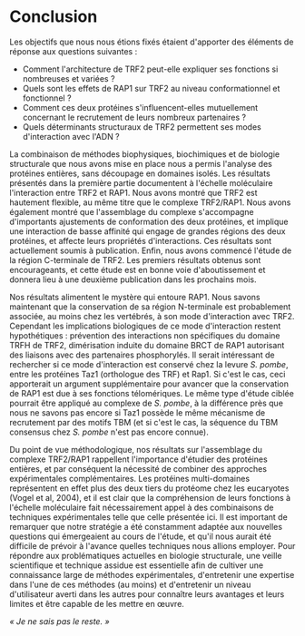 # Conclusion

Les objectifs que nous nous étions fixés étaient d'apporter des éléments de
réponse aux questions suivantes :

- Comment l'architecture de TRF2 peut-elle expliquer ses fonctions si nombreuses
  et variées ?
- Quels sont les effets de RAP1 sur TRF2 au niveau conformationnel et
  fonctionnel ?
- Comment ces deux protéines s'influencent-elles mutuellement concernant le
  recrutement de leurs nombreux partenaires ?
- Quels déterminants structuraux de TRF2 permettent ses modes d'interaction avec
  l'ADN ?

La combinaison de méthodes biophysiques, biochimiques et de biologie structurale
que nous avons mise en place nous a permis l'analyse des protéines entières,
sans découpage en domaines isolés. Les résultats présentés dans la première
partie documentent à l'échelle moléculaire l'interaction entre TRF2 et RAP1.
Nous avons montré que TRF2 est hautement flexible, au même titre que le complexe
TRF2/RAP1. Nous avons également montré que l'assemblage du complexe s'accompagne
d'importants ajustements de conformation des deux protéines, et implique une
interaction de basse affinité qui engage de grandes régions des deux protéines,
et affecte leurs propriétés d'interactions. Ces résultats sont actuellement
soumis à publication. Enfin, nous avons commencé l'étude de la région
C-terminale de TRF2. Les premiers résultats obtenus sont encourageants, et cette
étude est en bonne voie d'aboutissement et donnera lieu à une deuxième
publication dans les prochains mois.

Nos résultats alimentent le mystère qui entoure RAP1. Nous savons maintenant que
la conservation de sa région N-terminale est probablement associée, au moins
chez les vertébrés, à son mode d'interaction avec TRF2. Cependant les
implications biologiques de ce mode d'interaction restent hypothétiques :
prévention des interactions non spécifiques du domaine TRFH de TRF2,
dimérisation induite du domaine BRCT de RAP1 autorisant des liaisons avec des
partenaires phosphorylés. Il serait intéressant de rechercher si ce mode
d'interaction est conservé chez la levure *S. pombe*, entre les protéines Taz1
(orthologue des TRF) et Rap1. Si c'est le cas, ceci apporterait un argument
supplémentaire pour avancer que la conservation de RAP1 est due à ses fonctions
télomériques. Le même type d'étude ciblée pourrait être appliqué au complexe de
*S. pombe*, à la différence près que nous ne savons pas encore si Taz1 possède
le même mécanisme de recrutement par des motifs TBM (et si c'est le cas, la
séquence du TBM consensus chez *S. pombe* n'est pas encore connue).

Du point de vue méthodologique, nos résultats sur l'assemblage du complexe
TRF2/RAP1 rappellent l'importance d'étudier des protéines entières, et par
conséquent la nécessité de combiner des approches expérimentales
complémentaires. Les protéines multi-domaines représentent en effet plus des
deux tiers du protéome chez les eucaryotes (Vogel et al, 2004), et il est clair
que la compréhension de leurs fonctions à l'échelle moléculaire fait
nécessairement appel à des combinaisons de techniques expérimentales telle que
celle présentée ici. Il est important de remarquer que notre stratégie a été
constamment adaptée aux nouvelles questions qui émergeaient au cours de l'étude,
et qu'il nous aurait été difficile de prévoir à l'avance quelles techniques nous
allions employer. Pour répondre aux problématiques actuelles en biologie
structurale, une veille scientifique et technique assidue est essentielle afin
de cultiver une connaissance large de méthodes expérimentales, d'entretenir une
expertise dans l'une de ces méthodes (au moins) et d'entretenir un niveau
d'utilisateur averti dans les autres pour connaître leurs avantages et leurs
limites et être capable de les mettre en œuvre.






*« Je ne sais pas le reste. »*

